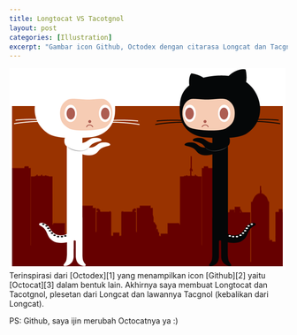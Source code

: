 ```yaml
---
title: Longtocat VS Tacotgnol
layout: post
categories: [Illustration]
excerpt: "Gambar icon Github, Octodex dengan citarasa Longcat dan Tacgnol menjadi Longtocat dan Tacotgnol."
---
```


<img class="gambar" alt="Longtocat VS Tacotgnol" src="/images/longtocat.png">
Terinspirasi dari [Octodex][1] yang menampilkan icon [Github][2] yaitu [Octocat][3] dalam bentuk lain. Akhirnya saya membuat Longtocat dan Tacotgnol, plesetan dari Longcat dan lawannya Tacgnol (kebalikan dari Longcat).

PS: Github, saya ijin merubah Octocatnya ya :)

[1]: http://octodex.github.com/
[2]: http://github.com/
[3]: https://github.com/about#media_downloads